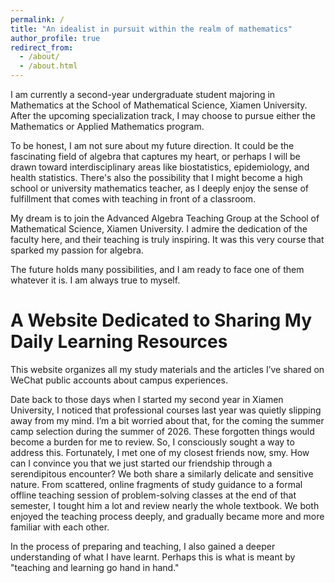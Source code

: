 ```yaml
---
permalink: /
title: "An idealist in pursuit within the realm of mathematics"
author_profile: true
redirect_from: 
  - /about/
  - /about.html
---
```


I am currently a second-year undergraduate student majoring in Mathematics at the School of Mathematical Science, Xiamen University. After the upcoming specialization track, I may choose to pursue either the Mathematics or Applied Mathematics program.

To be honest, I am not sure about my future direction. It could be the fascinating field of algebra that captures my heart, or perhaps I will be drawn toward interdisciplinary areas like biostatistics, epidemiology, and health statistics. There's also the possibility that I might become a high school or university mathematics teacher, as I deeply enjoy the sense of fulfillment that comes with teaching in front of a classroom.

My dream is to join the Advanced Algebra Teaching Group at the School of Mathematical Science, Xiamen University. I admire the dedication of the faculty here, and their teaching is truly inspiring. It was this very course that sparked my passion for algebra. 

The future holds many possibilities, and I am ready to face one of them whatever it is. I am always true to myself.


A Website Dedicated to Sharing My Daily Learning Resources
======

This website organizes all my study materials and the articles I’ve shared on WeChat public accounts about campus experiences. 

Date back to those days when I started my second year in Xiamen University, I noticed that professional courses last year was quietly slipping away from my mind. I’m a bit worried about that, for the coming the summer camp selection during the summer of 2026. These forgotten things would become a burden for me to review. So, I consciously sought a way to address this. Fortunately, I met one of my closest friends now, smy. How can I convince you that we just started our friendship through a serendipitous encounter? We both share a similarly delicate and sensitive nature. From scattered, online fragments of study guidance to a formal offline teaching session of problem-solving classes at the end of that semester, I tought him a lot and review nearly the whole textbook. We both enjoyed the teaching process deeply, and gradually became more and more familiar with each other.

In the process of preparing and teaching, I also gained a deeper understanding of what I have learnt. Perhaps this is what is meant by "teaching and learning go hand in hand."


